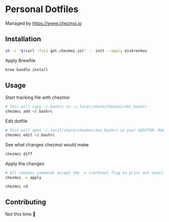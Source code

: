 # Personal Dotfiles

Managed by https://www.chezmoi.io

## Installation

```sh
sh -c "$(curl -fsLS get.chezmoi.io)" -- init --apply eiskrenkov
```

Apply Brewfile

```sh
brew bundle install
```

## Usage

Start tracking file with chezmoi

```sh
# This will copy ~/.bashrc to ~/.local/share/chezmoi/dot_bashrc
chezmoi add ~/.bashrc
```

Edit dotfile

```sh
# This will open ~/.local/share/chezmoi/dot_bashrc in your $EDITOR. Make some changes and save the file.
chezmoi edit ~/.bashrc
```

See what changes chezmoi would make

```sh
chezmoi diff
```

Apply the changes

```sh
# All chezmoi commands accept the -v (verbose) flag to print out exactly what changes they will make to the file system
chezmoi -v apply
```

```
chezmoi cd
```

## Contributing

Not this time 🥲
